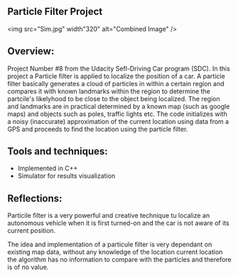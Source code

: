 ## Particle Filter Project

<img src="Sim.jpg" width"320" alt="Combined Image" />

Overview:
---

Project Number #8 from the Udacity Sefl-Driving Car program (SDC). In this project a Particle filter is applied to localize the position of a car. A particle filter basically generates a cloud of particles in within a certain region and compares it with known landmarks within the region to determine the partcile's likelyhood to be close to the object being localized. The region and landmarks are in practical determined by a known map (such as google maps) and objects such as poles, traffic lights etc. The code initializes with a noisy (inaccurate) approximation of the current location using data from a GPS and proceeds to find the location using the particle filter.

Tools and techniques:
---

* Implemented in C++
* Simulator for results visualization

Reflections:
---

Particile filter is a very powerful and creative technique tu localize an autonomous vehicle when it is first turned-on and the car is not aware of its current position.

The idea and implementation of a particule filter is very dependant on existing map data, without any knowledge of the location current location the algorithm has no information to compare with the particles and therefore is of no value.

